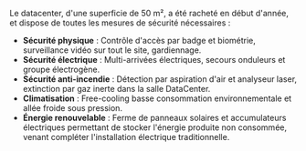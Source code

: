 Le datacenter, d'une superficie de 50 m², a été racheté en début d'année, et dispose de toutes les mesures de sécurité nécessaires : 
- **Sécurité physique** : Contrôle d'accès par badge et biométrie, surveillance vidéo sur tout le site, gardiennage. 
- **Sécurité électrique** : Multi-arrivées électriques, secours onduleurs et groupe électrogène. 
- **Sécurité anti-incendie** : Détection par aspiration d'air et analyseur laser, extinction par gaz inerte dans la salle DataCenter. 
- **Climatisation** : Free-cooling basse consommation environnementale et allée froide sous pression. 
- **Énergie renouvelable** : Ferme de panneaux solaires et accumulateurs électriques permettant de stocker l'énergie produite non consommée, venant compléter l'installation électrique traditionnelle.